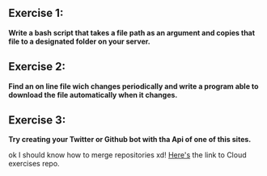 ## Exercise 1:

**Write a bash script that takes a file path as an argument and copies that file to a designated folder on your server.**



## Exercise 2:

**Find an on line file wich changes periodically and write a program able to download the file automatically when it changes.**


## Exercise 3:

**Try creating your Twitter or Github bot with tha Api of one of this sites.**

ok I should know how to merge repositories xd!
[Here's](https://github.com/ehdinayan/Cloud-exercises) the link to Cloud exercises repo.

